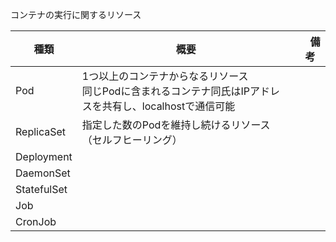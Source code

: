 コンテナの実行に関するリソース

|  種類  |  概要 |　備考 |
| ---- | ---- | ---- |
| Pod   | 1つ以上のコンテナからなるリソース<br> 同じPodに含まれるコンテナ同氏はIPアドレスを共有し、localhostで通信可能|
|  ReplicaSet  | 指定した数のPodを維持し続けるリソース（セルフヒーリング）  |
| Deployment |   |
| DaemonSet |   |
| StatefulSet |   |
| Job |   |
| CronJob |  |
